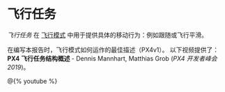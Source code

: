 # 飞行任务

*飞行任务* 在 [飞行模式](../concept/flight_modes.md) 中用于提供具体的移动行为：例如跟随或飞行平滑。

在编写本报告时，飞行模式如何运作的最佳描述（PX4v1）。 以下视频提供了：**PX4 飞行任务结构概述** - Dennis Mannhart, Matthias Grob (*PX4 开发者峰会2019*)。

@{% youtube %}
